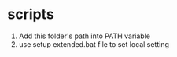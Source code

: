 # scripts
1. Add this folder's path into PATH variable
2. use setup extended.bat file to set local setting
